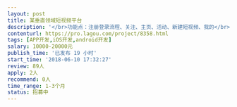 ```yaml
---                
layout: post       
title: 某垂直领域短视频平台           
description: '</br>功能点：注册登录流程、关注、主页、活动、新建短视频、我的</br>参考产品：快手、抖音、秒拍等</br>队伍要求：需要有短视频或者直播平台开发经验；要是一个人Android、iOS两端都能做最好，要求开发者在深圳，周末可以驻点封闭开发。</br>'     
contenturl: https://pro.lagou.com/project/8358.html      
tags: [APP开发,iOS开发,android开发]            
salary: 10000-20000元          
publish_time: '已发布 19 小时'         
start_time: '2018-06-10 17:32:27'           
review: 89人                   
apply: 2人                   
recommend: 0人                   
time_range: 1-3个月              
status: 招募中                  
---                 
```

